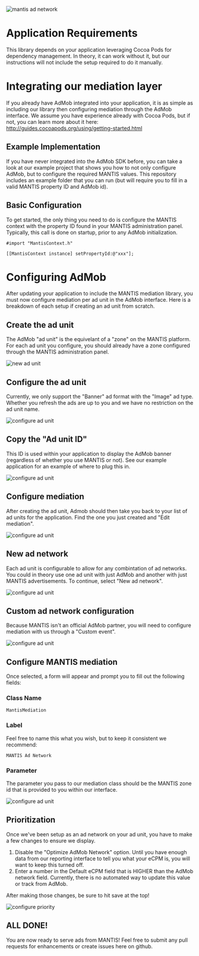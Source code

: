 ![mantis ad network](https://github.com/mantisadnetwork/mantis-ios-admob/raw/master/images/logo.png)

# Application Requirements

This library depends on your application leveraging Cocoa Pods for dependency management. In theory, it can work without it, but our instructions will not include the setup required to do it manually.

# Integrating our mediation layer

If you already have AdMob integrated into your application, it is as simple as including our library then configuring mediation through the AdMob interface. We assume you have experience already with Cocoa Pods, but if not, you can learn more about it here: http://guides.cocoapods.org/using/getting-started.html

## Example Implementation

If you have never integrated into the AdMob SDK before, you can take a look at our example project that shows you how to not only configure AdMob, but to configure the required MANTIS values. This repository includes an example folder that you can run (but will require you to fill in a valid MANTIS property ID and AdMob id).

## Basic Configuration

To get started, the only thing you need to do is configure the MANTIS context with the property ID found in your MANTIS administration panel. Typically, this call is done on startup, prior to any AdMob initialization.

```
#import "MantisContext.h"

[[MantisContext instance] setPropertyId:@"xxx"];
```

# Configuring AdMob

After updating your application to include the MANTIS mediation library, you must now configure mediation per ad unit in the AdMob interface. Here is a breakdown of each setup if creating an ad unit from scratch.

## Create the ad unit

The AdMob "ad unit" is the equivelant of a "zone" on the MANTIS platform. For each ad unit you configure, you should already have a zone configured through the MANTIS administration panel.

![new ad unit](https://github.com/mantisadnetwork/mantis-ios-admob/raw/master/images/screen1.jpg)

## Configure the ad unit

Currently, we only support the "Banner" ad format with the "Image" ad type. Whether you refresh the ads are up to you and we have no restriction on the ad unit name.

![configure ad unit](https://github.com/mantisadnetwork/mantis-ios-admob/raw/master/images/screen2.jpg)

## Copy the "Ad unit ID"

This ID is used within your application to display the AdMob banner (regardless of whether you use MANTIS or not). See our example application for an example of where to plug this in.

![configure ad unit](https://github.com/mantisadnetwork/mantis-ios-admob/raw/master/images/screen3.jpg)

## Configure mediation

After creating the ad unit, Admob should then take you back to your list of ad units for the application. Find the one you just created and "Edit mediation".

![configure ad unit](https://github.com/mantisadnetwork/mantis-ios-admob/raw/master/images/screen4.jpg)

## New ad network

Each ad unit is configurable to allow for any combintation of ad networks. You could in theory use one ad unit with just AdMob and another with just MANTIS advertisements. To continue, select "New ad network".

![configure ad unit](https://github.com/mantisadnetwork/mantis-ios-admob/raw/master/images/screen5.jpg)

## Custom ad network configuration

Because MANTIS isn't an official AdMob partner, you will need to configure mediation with us through a "Custom event".

![configure ad unit](https://github.com/mantisadnetwork/mantis-ios-admob/raw/master/images/screen6.jpg)

## Configure MANTIS mediation

Once selected, a form will appear and prompt you to fill out the following fields:

### Class Name
```
MantisMediation
```

### Label
Feel free to name this what you wish, but to keep it consistent we recommend:
```
MANTIS Ad Network
```

### Parameter
The parameter you pass to our mediation class should be the MANTIS zone id that is provided to you within our interface.

![configure ad unit](https://github.com/mantisadnetwork/mantis-ios-admob/raw/master/images/screen7.jpg)

## Prioritization

Once we've been setup as an ad network on your ad unit, you have to make a few changes to ensure we display.

1. Disable the "Optimize AdMob Network" option. Until you have enough data from our reporting interface to tell you what your eCPM is, you will want to keep this turned off.
2. Enter a number in the Default eCPM field that is HIGHER than the AdMob network field. Currently, there is no automated way to update this value or track from AdMob.

After making those changes, be sure to hit save at the top!

![configure priority](https://github.com/mantisadnetwork/mantis-ios-admob/raw/master/images/screen8.jpg)

## ALL DONE!

You are now ready to serve ads from MANTIS! Feel free to submit any pull requests for enhancements or create issues here on github.